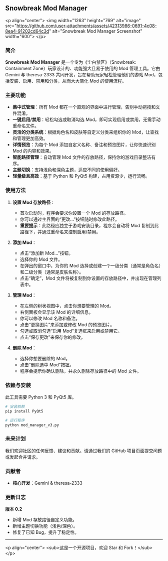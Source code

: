 ## Snowbreak Mod Manager

\<p align="center"\>
\<img width="1263" height="769" alt="image" src="https://github.com/user-attachments/assets/42313986-0691-4c08-8ea4-91202cd64c3d" alt="Snowbreak Mod Manager Screenshot" width="600"\>
\</p\>

### 简介

**Snowbreak Mod Manager** 是一个专为《尘白禁区》（Snowbreak: Containment Zone）玩家设计的、功能强大且易于使用的 Mod 管理工具。它由 Gemini 与 theresa-2333 共同开发，旨在帮助玩家轻松管理他们的游戏 Mod，包括安装、启用、禁用和分类，从而大大简化 Mod 的使用流程。

### 主要功能

  * **集中式管理**：所有 Mod 都在一个直观的界面中进行管理，告别手动拖拽和文件混淆。
  * **一键启用/禁用**：轻松勾选或取消勾选 Mod，即可实现启用或禁用，无需手动重命名文件。
  * **灵活的分类系统**：根据角色名和皮肤等自定义分类来组织你的 Mod，让查找和管理更加高效。
  * **详情预览**：为每个 Mod 添加自定义名称、备注和预览图片，让你快速识别 Mod 的内容和效果。
  * **智能路径管理**：自动管理 Mod 文件的存放路径，保持你的游戏目录整洁有序。
  * **主题切换**：支持浅色和深色主题，适应不同的使用偏好。
  * **轻量级且高效**：基于 Python 和 PyQt5 构建，占用资源少，运行流畅。

### 使用方法

1.  **设置 Mod 存放路径**：

      * 首次启动时，程序会要求你设置一个 Mod 的存放路径。
      * 你可以通过主界面的“更改...”按钮随时修改此路径。
      * **重要提示**：此路径应独立于游戏安装目录，程序会自动将 Mod 复制到此路径下，并通过重命名来控制启用/禁用。

2.  **添加 Mod**：

      * 点击“添加新 Mod...”按钮。
      * 选择你的 Mod 文件。
      * 在弹出的窗口中，为你的 Mod 选择或创建一个一级分类（通常是角色名）和二级分类（通常是皮肤名称）。
      * 点击“确定”，Mod 文件将被复制到你设置的存放路径中，并出现在管理列表中。

3.  **管理 Mod**：

      * 在左侧的树状视图中，点击你想要管理的 Mod。
      * 右侧面板会显示该 Mod 的详细信息。
      * 你可以修改 Mod 名称和备注。
      * 点击“更换图片”来添加或修改 Mod 的预览图片。
      * 勾选或取消勾选“启用 Mod”复选框来启用或禁用它。
      * 点击“保存更改”来保存你的修改。

4.  **删除 Mod**：

      * 选择你想要删除的 Mod。
      * 点击“删除选中 Mod”按钮。
      * 程序会提示你确认删除，并永久删除存放路径中的 Mod 文件。

### 依赖与安装

此工具需要 Python 3 和 PyQt5 库。

```bash
# 安装依赖
pip install PyQt5

# 运行程序
python mod_manager_v3.py
```

### 未来计划

我们欢迎社区的任何反馈、建议和贡献。请通过我们的 GitHub 项目页面提交问题或发起合并请求。

### 贡献者

  * **核心开发**：Gemini & theresa-2333

### 更新日志

**版本 0.2**

  * 新增 Mod 存放路径自定义功能。
  * 新增主题切换功能（浅色/深色）。
  * 修复了已知 Bug，提升了稳定性。

-----

\<p align="center"\>
\<sub\>这是一个开源项目，欢迎 Star 和 Fork！\</sub\>
\</p\>
